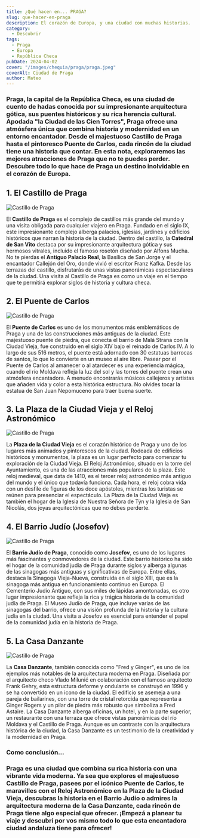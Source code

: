```yaml
---
title: ¿Qué hacen en... PRAGA?
slug: que-hacer-en-praga
description: El corazón de Europa, y una ciudad con muchas historias.
category:
  - Descubrir
tags:
  - Praga
  - Europa
  - República Checa
pubDate: 2024-04-02
cover: "/images/chequia/praga/praga.jpeg"
coverAlt: Ciudad de Praga
author: Mateo
---
```

### **Praga**, la capital de la República Checa, es una ciudad de cuento de hadas conocida por su impresionante arquitectura gótica, sus puentes históricos y su rica herencia cultural. Apodada "la Ciudad de las Cien Torres", Praga ofrece una atmósfera única que combina historia y modernidad en un entorno encantador. Desde el majestuoso Castillo de Praga hasta el pintoresco Puente de Carlos, cada rincón de la ciudad tiene una historia que contar. En esta nota, exploraremos las mejores atracciones de Praga que no te puedes perder. Descubre todo lo que hace de Praga un destino inolvidable en el corazón de Europa.

## 1. El Castillo de Praga 
<img src="/images/chequia/praga/castillo-praga.jpeg" alt="Castillo de Praga">

El **Castillo de Praga** es el complejo de castillos más grande del mundo y una visita obligada para cualquier viajero en Praga. Fundado en el siglo IX, este impresionante complejo alberga palacios, iglesias, jardines y edificios históricos que narran la historia de la ciudad. Dentro del castillo, la **Catedral de San Vito** destaca por su impresionante arquitectura gótica y sus hermosos vitrales, incluido el famoso rosetón diseñado por Alfons Mucha. No te pierdas el **Antiguo Palacio Real**, la Basílica de San Jorge y el encantador Callejón del Oro, donde vivió el escritor Franz Kafka. Desde las terrazas del castillo, disfrutarás de unas vistas panorámicas espectaculares de la ciudad. Una visita al Castillo de Praga es como un viaje en el tiempo que te permitirá explorar siglos de historia y cultura checa.

## 2. El Puente de Carlos 
<img src="/images/chequia/praga/puente-praga.jpeg" alt="Castillo de Praga">

El **Puente de Carlos** es uno de los monumentos más emblemáticos de Praga y una de las construcciones más antiguas de la ciudad. Este majestuoso puente de piedra, que conecta el barrio de Malá Strana con la Ciudad Vieja, fue construido en el siglo XIV bajo el reinado de Carlos IV. A lo largo de sus 516 metros, el puente está adornado con 30 estatuas barrocas de santos, lo que lo convierte en un museo al aire libre. Pasear por el Puente de Carlos al amanecer o al atardecer es una experiencia mágica, cuando el río Moldava refleja la luz del sol y las torres del puente crean una atmósfera encantadora. A menudo encontrarás músicos callejeros y artistas que añaden vida y color a esta histórica estructura. No olvides tocar la estatua de San Juan Nepomuceno para traer buena suerte.

## 3. La Plaza de la Ciudad Vieja y el Reloj Astronómico 
<img src="/images/chequia/praga/plaza-praga.jpg" alt="Castillo de Praga">

La **Plaza de la Ciudad Vieja** es el corazón histórico de Praga y uno de los lugares más animados y pintorescos de la ciudad. Rodeada de edificios históricos y monumentos, la plaza es un lugar perfecto para comenzar tu exploración de la Ciudad Vieja. El Reloj Astronómico, situado en la torre del Ayuntamiento, es una de las atracciones más populares de la plaza. Este reloj medieval, que data de 1410, es el tercer reloj astronómico más antiguo del mundo y el único que todavía funciona. Cada hora, el reloj cobra vida con un desfile de figuras de los doce apóstoles, mientras los turistas se reúnen para presenciar el espectáculo. La Plaza de la Ciudad Vieja es también el hogar de la Iglesia de Nuestra Señora de Týn y la Iglesia de San Nicolás, dos joyas arquitectónicas que no debes perderte.

## 4. El Barrio Judío (Josefov) 
<img src="/images/chequia/praga/josefov.jpg" alt="Castillo de Praga">

El **Barrio Judío de Praga**, conocido como **Josefov**, es uno de los lugares más fascinantes y conmovedores de la ciudad. Este barrio histórico ha sido el hogar de la comunidad judía de Praga durante siglos y alberga algunas de las sinagogas más antiguas y significativas de Europa. Entre ellas, destaca la Sinagoga Vieja-Nueva, construida en el siglo XIII, que es la sinagoga más antigua en funcionamiento continuo en Europa. El Cementerio Judío Antiguo, con sus miles de lápidas amontonadas, es otro lugar impresionante que refleja la rica y trágica historia de la comunidad judía de Praga. El Museo Judío de Praga, que incluye varias de las sinagogas del barrio, ofrece una visión profunda de la historia y la cultura judía en la ciudad. Una visita a Josefov es esencial para entender el papel de la comunidad judía en la historia de Praga.

## 5. La Casa Danzante 
<img src="/images/chequia/praga/casa-danzante.jpg" alt="Castillo de Praga">

La **Casa Danzante**, también conocida como "Fred y Ginger", es uno de los ejemplos más notables de la arquitectura moderna en Praga. Diseñada por el arquitecto checo Vlado Milunić en colaboración con el famoso arquitecto Frank Gehry, esta estructura deforme y ondulante se construyó en 1996 y se ha convertido en un icono de la ciudad. El edificio se asemeja a una pareja de bailarines, con una torre de cristal retorcida que representa a Ginger Rogers y un pilar de piedra más robusto que simboliza a Fred Astaire. La Casa Danzante alberga oficinas, un hotel, y en la parte superior, un restaurante con una terraza que ofrece vistas panorámicas del río Moldava y el Castillo de Praga. Aunque es un contraste con la arquitectura histórica de la ciudad, la Casa Danzante es un testimonio de la creatividad y la modernidad en Praga.

### Como conclusión... 

### Praga es una ciudad que combina su rica historia con una vibrante vida moderna. Ya sea que explores el majestuoso Castillo de Praga, pasees por el icónico Puente de Carlos, te maravilles con el Reloj Astronómico en la Plaza de la Ciudad Vieja, descubras la historia en el Barrio Judío o admires la arquitectura moderna de la Casa Danzante, cada rincón de Praga tiene algo especial que ofrecer. ¡Empezá a planear tu viaje y descubrí por vos mismo todo lo que esta encantadora ciudad andaluza tiene para ofrecer!